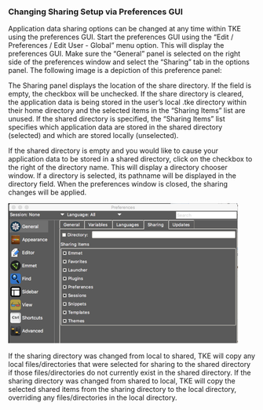 ### Changing Sharing Setup via Preferences GUI

Application data sharing options can be changed at any time within TKE using the preferences GUI.  Start the preferences GUI using the “Edit / Preferences / Edit User - Global” menu option.  This will display the preferences GUI.  Make sure the “General” panel is selected on the right side of the preferences window and select the “Sharing” tab in the options panel.  The following image is a depiction of this preference panel:

The Sharing panel displays the location of the share directory.  If the field is empty, the checkbox will be unchecked.  If the share directory is cleared, the application data is being stored in the user’s local .tke directory within their home directory and the selected items in the “Sharing Items” list are unused.  If the shared directory is specified, the “Sharing Items” list specifies which application data are stored in the shared directory (selected) and which are stored locally (unselected).

If the shared directory is empty and you would like to cause your application data to be stored in a shared directory, click on the checkbox to the right of the directory name.  This will display a directory chooser window.  If a directory is selected, its pathname will be displayed in the directory field.  When the preferences window is closed, the sharing changes will be applied.

![Settings Sharing Preferences Panel](assets/Settings-Preferences.png "Settings Sharing Preferences Panel")

If the sharing directory was changed from local to shared, TKE will copy any local files/directories that were selected for sharing to the shared directory if those files/directories do not currently exist in the shared directory.  If the sharing directory was changed from shared to local, TKE will copy the selected shared items from the sharing directory to the local directory, overriding any files/directories in the local directory.
